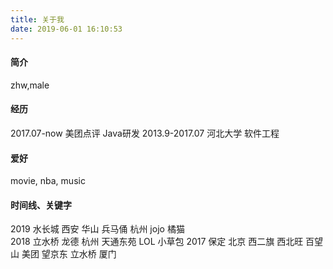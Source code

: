 ```yaml
---
title: 关于我
date: 2019-06-01 16:10:53
---
```


#### 简介
zhw,male

#### 经历
2017.07-now      美团点评    Java研发
2013.9-2017.07   河北大学    软件工程

#### 爱好
movie, nba, music

#### 时间线、关键字
2019  水长城 西安 华山 兵马俑 杭州 jojo 橘猫  
2018  立水桥 龙德 杭州 天通东苑 LOL 小草包
2017  保定 北京 西二旗 西北旺 百望山 美团 望京东 立水桥 厦门